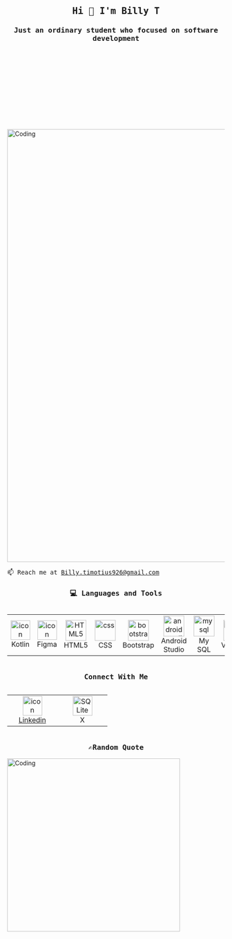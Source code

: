 <h2 align="center"><samp>Hi 👋 I'm Billy T</samp></h2>
<h3 align="center"><samp>Just an ordinary student who focused on software development</samp> </h3>


<div style="margin-bottom: 200px;"></div>
<img align="center" alt="Coding" width="1000" src="https://github.com/licarin/images/blob/main/mario-working.gif">

<samp>📫 Reach me at Billy.timotius926@gmail.com</samp>

<h3 align="center"><samp>💻 Languages and Tools</samp></h3>
<div style="display: flex; align-items: flex-start; align: center">
<table align="center">
  <tr>
    <td align="center" width="100">
        <img src="https://skillicons.dev/icons?i=kotlin" alt="icon" width="45" height="45" />
      <br>Kotlin
    </td>
       <td align="center" width="100">
        <img src="https://skillicons.dev/icons?i=figma" alt="icon" width="45" height="45" />
      <br>Figma
    </td>
      <td align="center"  width="100">
        <img src="https://skillicons.dev/icons?i=html" width="48" height="48" alt="HTML5" />
      <br>HTML5
    </td>
        <td align="center" width="100">
        <img src="https://skillicons.dev/icons?i=css" width="48" height="48" alt="css" />
      <br>CSS
    </td>
     <td align="center"  width="100">
        <img src="https://skillicons.dev/icons?i=bootstrap" width="48" height="48" alt="bootstrap" />
      <br>Bootstrap
    </td>
     <td align="center" width="100">
        <img src="https://skillicons.dev/icons?i=androidstudio" width="48" height="48" alt="android studio" />
      <br>Android Studio
    </td>
        <td align="center"  width="100">
        <img src="https://skillicons.dev/icons?i=mysql" width="48" height="48" alt="mysql" />
      <br>My SQL
    </td>
       <td align="center" width="100">
        <img src="https://skillicons.dev/icons?i=vscode" width="48" height="48" alt="VsCode" />
      <br>VsCode
    </td>
     <td align="center" width="100">
        <img src="https://skillicons.dev/icons?i=windows" width="48" height="48" alt="linu" />
      <br>Windows
    </td>    
  </tr>
</table>
</div>

<h3 align="center"><samp>Connect With Me</samp></h3>
<div style="display: flex; align-items: flex-start; align: center">
<table align="center">
  <tr>
    <td align="center" width="100">
      <a href="https://www.linkedin.com/in/bill-timotius-9b0068341" target="_blank">
        <img src="https://skillicons.dev/icons?i=linkedin" alt="icon" width="45" height="45" />
        <br>Linkedin
      </a>
    </td>
      <td align="center" width="100">
        <img src="https://skillicons.dev/icons?i=twitter" width="45" height="45" alt="SQ Lite" />
      <br>X
    </td>
  </tr>
</table>
<br><br>
</div>

<h3 align="center"><samp>✍️Random Quote</samp></h3>
<img align="center" alt="Coding" width="400" src="https://github.com/licarin/images/blob/main/randomQuotes.gif">
